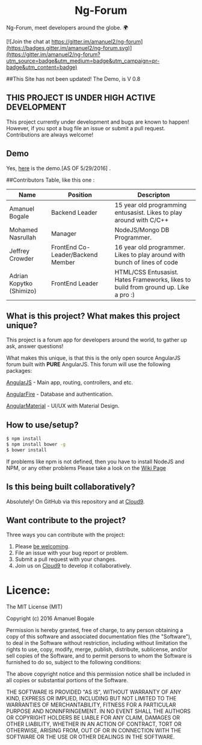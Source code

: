 
<h1 align="center"> Ng-Forum</h1>

Ng-Forum, meet developers around the globe. :earth_africa:

 [![Join the chat at https://gitter.im/amanuel2/ng-forum](https://badges.gitter.im/amanuel2/ng-forum.svg)](https://gitter.im/amanuel2/ng-forum?utm_source=badge&utm_medium=badge&utm_campaign=pr-badge&utm_content=badge)


##This Site has not been updated! The Demo, is V 0.8

## THIS PROJECT IS UNDER HIGH ACTIVE DEVELOPMENT
This project currently under development and bugs are known to happen! However, if you spot a bug file an issue or submit a pull request. Contributions are always welcome!

## Demo

Yes, [here](http://ng-forum.site88.net) is the demo.[AS OF 5/29/2016] .

##Contributors
Table, like this one :

Name          |   Position    | Descripton |
------------- | ------------- | -----------|
Amanuel Bogale|    Backend Leader   |  15 year old programming entusasist. Likes to play around with C/C++          |
Mohamed Nasrullah| Manager  |    NodeJS/Mongo DB Programmer.         |
Jeffrey Crowder| FrontEnd Co-Leader/Backend Member  |    16 year old programmer. Likes to play around with bunch of lines of code         |
Adrian Kopytko (Shimizo)| FrontEnd Leader  |    HTML/CSS Entusasist. Hates Frameworks, likes to build from ground up. Like a pro :)       |



## What is this project? What makes this project unique?
This project is a forum app for developers around the world, to gather up ask, answer questions!

What makes this unique, is that this is the only open source AngularJS forum built with **PURE** AngularJS. This forum will use the following packages:

[AngularJS](http://angularjs.org/) - Main app, routing, controllers, and etc.

[AngularFire](https://www.firebase.com/docs/web/libraries/angular/) - Database and authentication.

[AngularMaterial](https://material.angularjs.org/latest/) - UI/UX with Material Design. 

## How to use/setup?

```bash
$ npm install
$ npm install bower -g
$ bower install
```

If problems like npm is not defined, then you have to install NodeJS and NPM, or any other problems Please take a look on the [Wiki Page](https://github.com/amanuel2/ng-forum/wiki)

## Is this being built collaboratively?

Absolutely! On GitHub via this repository and at [Cloud9](https://ide.c9.io/amanuel2/ng-fourm#openfile-README.md).


## Want contribute to the project?

Three ways you can contribute with the project:

1. Please [be welcoming](http://contributor-covenant.org/).
2. File an issue with your bug report or problem.
3. Submit a pull request with your changes.
4. Join us on [Cloud9](https://ide.c9.io/amanuel2/ng-fourm#openfile-README.md) to develop it collaboratively.

# Licence:

The MIT License (MIT)

Copyright (c) 2016 Amanuel Bogale

Permission is hereby granted, free of charge, to any person obtaining a copy of this software and associated documentation files (the "Software"), to deal in the Software without restriction, including without limitation the rights to use, copy, modify, merge, publish, distribute, sublicense, and/or sell copies of the Software, and to permit persons to whom the Software is furnished to do so, subject to the following conditions:

The above copyright notice and this permission notice shall be included in all copies or substantial portions of the Software.

THE SOFTWARE IS PROVIDED "AS IS", WITHOUT WARRANTY OF ANY KIND, EXPRESS OR IMPLIED, INCLUDING BUT NOT LIMITED TO THE WARRANTIES OF MERCHANTABILITY, FITNESS FOR A PARTICULAR PURPOSE AND NONINFRINGEMENT. IN NO EVENT SHALL THE AUTHORS OR COPYRIGHT HOLDERS BE LIABLE FOR ANY CLAIM, DAMAGES OR OTHER LIABILITY, WHETHER IN AN ACTION OF CONTRACT, TORT OR OTHERWISE, ARISING FROM, OUT OF OR IN CONNECTION WITH THE SOFTWARE OR THE USE OR OTHER DEALINGS IN THE SOFTWARE.

